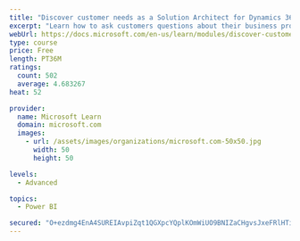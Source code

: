 ```yaml
---
title: "Discover customer needs as a Solution Architect for Dynamics 365 and Power Platform"
excerpt: "Learn how to ask customers questions about their business processes and feature requirements to create a viable solution."
webUrl: https://docs.microsoft.com/en-us/learn/modules/discover-customer-needs/
type: course
price: Free
length: PT36M
ratings:
  count: 502
  average: 4.683267
heat: 52

provider:
  name: Microsoft Learn
  domain: microsoft.com
  images:
    - url: /assets/images/organizations/microsoft.com-50x50.jpg
      width: 50
      height: 50

levels:
  - Advanced

topics:
  - Power BI

secured: "O+ezdmg4EnA4SUREIAvpiZqt1QGXpcYQplKOmWiUO9BNIZaCHgvsJxeFRlHTiMbarsj8RMd3phjiFAmyXb0BCWJyIvt0qd9kq5KuNhXfiwfQPEtMBeJL8XYn+HJArNPzITa71HfVz4cucU/HM3WK1SreXKlONRnIGjBNLSmPKCnMPVrU9piiWqwLyR50NfsjaGLhxqJw9qlxISE/cfxj1YBmDaDeaapOgUX7o66W3REUOnXHpiff8pRIGRXrXVFYqk3q+ncXuuDaij+EHfLeaY/kgi0ES1iAv9asGxzhZ/iOWL7zsHEgCq7Ba6Gk09Cf5qTEo9MhFL72DvEegBhVq4Xv/KUcRrm4YZwaeNCyN79ENoFqNx+LgXB4WF4TOFdn8/xOa/TELpIkUlWv9QkHD9eyaoKIh/L0FcOkNiBLfIc=;oymlVfk6/gZmk7KGR0JCKg=="
---
```



